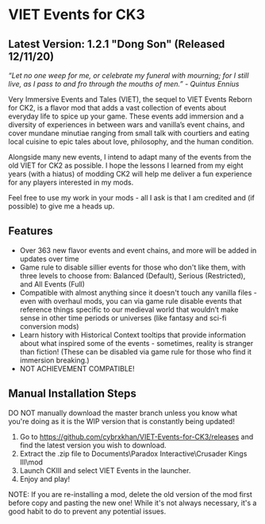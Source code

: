 # VIET Events for CK3

## Latest Version: 1.2.1 "Dong Son" (Released 12/11/20)

_“Let no one weep for me, or celebrate my funeral with mourning; for I still live, as I pass to and fro through the mouths of men.”_
_- Quintus Ennius_

Very Immersive Events and Tales (VIET), the sequel to VIET Events Reborn for CK2, is a flavor mod that adds a vast collection of events about everyday life to spice up your game. These events add immersion and a diversity of experiences in between wars and vanilla’s event chains, and cover mundane minutiae ranging from small talk with courtiers and eating local cuisine to epic tales about love, philosophy, and the human condition.

Alongside many new events, I intend to adapt many of the events from the old VIET for CK2 as possible. I hope the lessons I learned from my eight years (with a hiatus) of modding CK2 will help me deliver a fun experience for any players interested in my mods.

Feel free to use my work in your mods - all I ask is that I am credited and (if possible) to give me a heads up.

## Features

- Over 363 new flavor events and event chains, and more will be added in updates over time
- Game rule to disable sillier events for those who don't like them, with three levels to choose from: Balanced (Default), Serious (Restricted), and All Events (Full)
- Compatible with almost anything since it doesn't touch any vanilla files - even with overhaul mods, you can via game rule disable events that reference things specific to our medieval world that wouldn’t make sense in other time periods or universes (like fantasy and sci-fi conversion mods)
- Learn history with Historical Context tooltips that provide information about what inspired some of the events - sometimes, reality is stranger than fiction! (These can be disabled via game rule for those who find it immersion breaking.)
- NOT ACHIEVEMENT COMPATIBLE!


## Manual Installation Steps

DO NOT manually download the master branch unless you know what you're doing as it is the WIP version that is constantly being updated!

1. Go to https://github.com/cybrxkhan/VIET-Events-for-CK3/releases and find the latest version you wish to download.
2. Extract the .zip file to Documents\Paradox Interactive\Crusader Kings III\mod
3. Launch CKIII and select VIET Events in the launcher.
4. Enjoy and play!

NOTE: If you are re-installing a mod, delete the old version of the mod first before copy and pasting the new one! While it's not always necessary, it's a good habit to do to prevent any potential issues.
